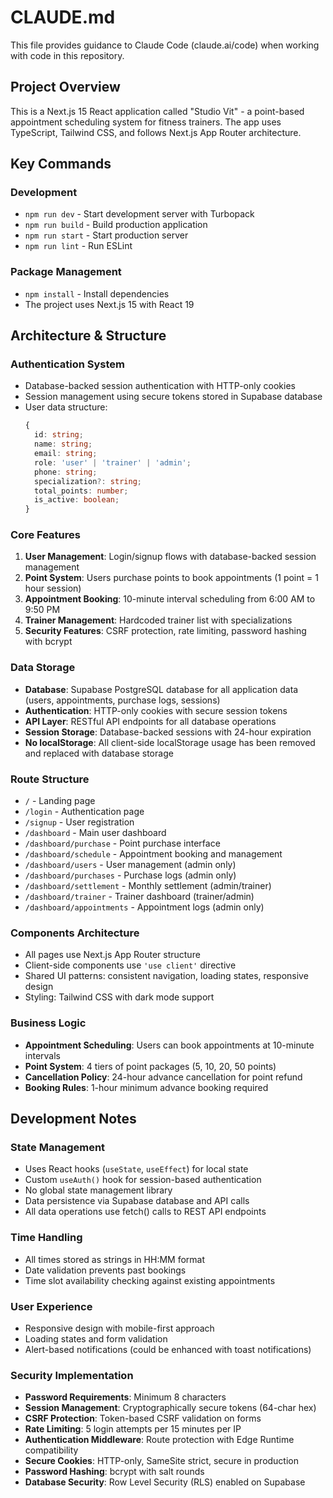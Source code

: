 # CLAUDE.md

This file provides guidance to Claude Code (claude.ai/code) when working with code in this repository.

## Project Overview

This is a Next.js 15 React application called "Studio Vit" - a point-based appointment scheduling system for fitness trainers. The app uses TypeScript, Tailwind CSS, and follows Next.js App Router architecture.

## Key Commands

### Development
- `npm run dev` - Start development server with Turbopack
- `npm run build` - Build production application
- `npm run start` - Start production server
- `npm run lint` - Run ESLint

### Package Management
- `npm install` - Install dependencies
- The project uses Next.js 15 with React 19

## Architecture & Structure

### Authentication System
- Database-backed session authentication with HTTP-only cookies
- Session management using secure tokens stored in Supabase database
- User data structure:
  ```typescript
  {
    id: string;
    name: string;
    email: string;
    role: 'user' | 'trainer' | 'admin';
    phone: string;
    specialization?: string;
    total_points: number;
    is_active: boolean;
  }
  ```

### Core Features
1. **User Management**: Login/signup flows with database-backed session management
2. **Point System**: Users purchase points to book appointments (1 point = 1 hour session)
3. **Appointment Booking**: 10-minute interval scheduling from 6:00 AM to 9:50 PM
4. **Trainer Management**: Hardcoded trainer list with specializations
5. **Security Features**: CSRF protection, rate limiting, password hashing with bcrypt

### Data Storage
- **Database**: Supabase PostgreSQL database for all application data (users, appointments, purchase logs, sessions)
- **Authentication**: HTTP-only cookies with secure session tokens
- **API Layer**: RESTful API endpoints for all database operations
- **Session Storage**: Database-backed sessions with 24-hour expiration
- **No localStorage**: All client-side localStorage usage has been removed and replaced with database storage

### Route Structure
- `/` - Landing page
- `/login` - Authentication page
- `/signup` - User registration
- `/dashboard` - Main user dashboard
- `/dashboard/purchase` - Point purchase interface  
- `/dashboard/schedule` - Appointment booking and management
- `/dashboard/users` - User management (admin only)
- `/dashboard/purchases` - Purchase logs (admin only)
- `/dashboard/settlement` - Monthly settlement (admin/trainer)
- `/dashboard/trainer` - Trainer dashboard (trainer/admin)
- `/dashboard/appointments` - Appointment logs (admin only)

### Components Architecture
- All pages use Next.js App Router structure
- Client-side components use `'use client'` directive
- Shared UI patterns: consistent navigation, loading states, responsive design
- Styling: Tailwind CSS with dark mode support

### Business Logic
- **Appointment Scheduling**: Users can book appointments at 10-minute intervals
- **Point System**: 4 tiers of point packages (5, 10, 20, 50 points)
- **Cancellation Policy**: 24-hour advance cancellation for point refund
- **Booking Rules**: 1-hour minimum advance booking required

## Development Notes

### State Management
- Uses React hooks (`useState`, `useEffect`) for local state
- Custom `useAuth()` hook for session-based authentication
- No global state management library
- Data persistence via Supabase database and API calls
- All data operations use fetch() calls to REST API endpoints

### Time Handling
- All times stored as strings in HH:MM format
- Date validation prevents past bookings
- Time slot availability checking against existing appointments

### User Experience
- Responsive design with mobile-first approach
- Loading states and form validation
- Alert-based notifications (could be enhanced with toast notifications)

### Security Implementation
- **Password Requirements**: Minimum 8 characters
- **Session Management**: Cryptographically secure tokens (64-char hex)
- **CSRF Protection**: Token-based CSRF validation on forms
- **Rate Limiting**: 5 login attempts per 15 minutes per IP
- **Authentication Middleware**: Route protection with Edge Runtime compatibility
- **Secure Cookies**: HTTP-only, SameSite strict, secure in production
- **Password Hashing**: bcrypt with salt rounds
- **Database Security**: Row Level Security (RLS) enabled on Supabase